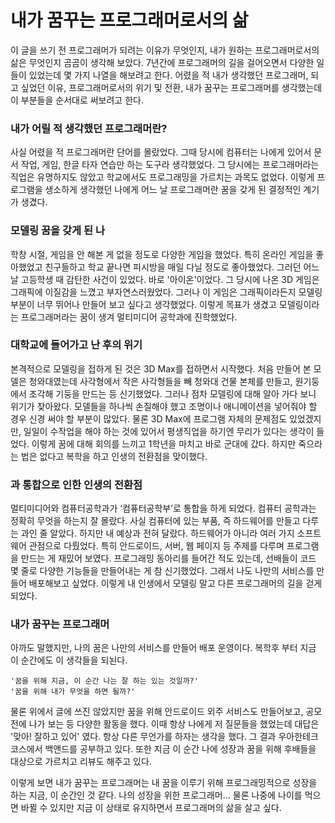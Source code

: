 # 내가 꿈꾸는 프로그래머로서의 삶

 이 글을 쓰기 전 프로그래머가 되려는 이유가 무엇인지, 내가 원하는 프로그래머로서의 삶은 무엇인지 곰곰이 생각해 보았다. 7년간에 프로그래머의 길을 걸어오면서 다양한 일들이 있었는데 몇 가지 나열을 해보려고 한다. 어렸을 적 내가 생각했던 프로그래머, 되고 싶었던 이유, 프로그래머로서의 위기 및 전환, 내가 꿈꾸는 프로그래머를 생각했는데 이 부분들을 순서대로 써보려고 한다.

### 내가 어릴 적 생각했던 프로그래머란?
 사실 어렸을 적 프로그래머란 단어를 몰랐었다. 그때 당시에 컴퓨터는 나에게 있어서 문서 작업, 게임, 한글 타자 연습만 하는 도구라 생각했었다. 그 당시에는 프로그래머라는 직업은 유명하지도 않았고 학교에서도 프로그래밍을 가르치는 과목도 없었다. 이렇게 프로그램을 생소하게 생각했던 나에게 어느 날 프로그래머란 꿈을 갖게 된 결정적인 계기가 생겼다.
 
### 모델링 꿈을 갖게 된 나
 학창 시절, 게임을 안 해본 게 없을 정도로 다양한 게임을 했었다. 특히 온라인 게임을 좋아했었고 친구들하고 학교 끝나면 피시방을 매일 다닐 정도로 좋아했었다. 그러던 어느 날 고등학생 때 감탄한 사건이 있었다. 바로 '아이온'이었다. 그 당시에 나온 3D 게임은 그래픽에 이질감을 느꼈고 부자연스러웠었다. 그러나 이 게임은 그래픽이라든지 모델링 부분이 너무 뛰어나 만들어 보고 싶다고 생각했었다. 이렇게 목표가 생겼고 모델링이라는 프로그래머라는 꿈이 생겨 멀티미디어 공학과에 진학했었다.

### 대학교에 들어가고 난 후의 위기
 본격적으로 모델링을 접하게 된 것은 3D Max를 접하면서 시작했다. 처음 만들어 본 모델은 청와대였는데 사각형에서 작은 사각형들을 빼 청와대 건물 본체를 만들고, 원기둥에서 조각해 기둥을 만드는 등 신기했었다. 그러나 점차 모델링에 대해 알아 가다 보니 위기가 찾아왔다. 모델들을 하나씩 손질해야 했고 조명이나 애니메이션을 넣어줘야 할 경우 신경 써야 할 부분이 많았다. 물론 3D Max에 프로그램 자체의 문제점도 있었겠지만, 일일이 수작업을 해야 하는 것에 있어서 평생직업을 하기엔 무리가 있다는 생각이 들었다. 이렇게 꿈에 대해 회의를 느끼고 1학년을 마치고 바로 군대에 갔다. 하지만 죽으라는 법은 없다고 복학을 하고 인생의 전환점을 맞이했다.

### 과 통합으로 인한 인생의 전환점
 멀티미디어와 컴퓨터공학과가 ‘컴퓨터공학부’로 통합을 하게 되었다. 컴퓨터 공학과는 정확히 무엇을 하는지 잘 몰랐다. 사실 컴퓨터에 있는 부품, 즉 하드웨어를 만들고 다루는 과인 줄 알았다. 하지만 내 예상과 전혀 달랐다. 하드웨어가 아니라 여러 가지 소프트웨어 관점으로 다뤘었다. 특히 안드로이드, 서버, 웹 페이지 등 주제를 다루며 프로그램을 만드는 게 재밌어 보였다. 프로그래밍 동아리를 들어간 적도 있는데, 선배들이 코드 몇 줄로 다양한 기능들을 만들어내는 게 참 신기했었다. 그래서 나도 나만의 서비스를 만들어 배포해보고 싶었다. 이렇게 내 인생에서 모델링 말고 다른 프로그래머의 길을 걷게 되었다.
 
### 내가 꿈꾸는 프로그래머
 아까도 말했지만, 나의 꿈은 나만의 서비스를 만들어 배포 운영이다. 복학후 부터 지금 이 순간에도 이 생각들을 되뇐다.

 ~~~
 '꿈을 위해 지금, 이 순간 나는 잘 하는 있는 것일까?'
 '꿈을 위해 내가 무엇을 하면 될까?'
 ~~~
 
 물론 위에서 글에 쓰진 않았지만 꿈을 위해 안드로이드 외주 서비스도 만들어보고, 공모전에 나가 보는 등 다양한 활동을 했다. 이때 항상 나에게 저 질문들을 했었는데 대답은 '맞아! 잘하고 있어' 였다. 항상 다른 무언가를 하자는 생각을 했다. 그 결과 우아한테크코스에서 백앤드를 공부하고 있다. 또한 지금 이 순간 나에 성장과 꿈을 위해 후배들을 대상으로 가르치고 리뷰도 해주고 있다.
 
 이렇게 보면 내가 꿈꾸는 프로그래머는 내 꿈을 이루기 위해 프로그래밍적으로 성장을 하는 지금, 이 순간인 것 같다. 나의 성장을 위한 프로그래머... 물론 나중에 나이를 먹으면 바뀔 수 있지만 지금 이 상태로 유지하면서 프로그래머의 삶을 살고 싶다.